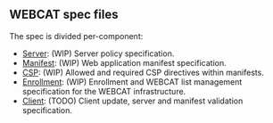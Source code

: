 ## WEBCAT spec files
The spec is divided per-component:
 - [Server](server.md): (WIP) Server policy specification.
 - [Manifest](manifest.md): (WIP) Web application manifest specification.
 - [CSP](csp.md): (WIP) Allowed and required CSP directives within manifests.
 - [Enrollment](enrollment.md): (WIP) Enrollment and WEBCAT list management specification for the WEBCAT infrastructure.
 - [Client](client.md): (TODO) Client update, server and manifest validation specification.
